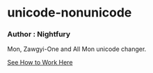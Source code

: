 # unicode-nonunicode

### Author : Nightfury

Mon, Zawgyi-One and All Mon unicode changer.

[See How to Work Here](https://fonts.worldwidemyanmar.com/ "Unicode Changer")
